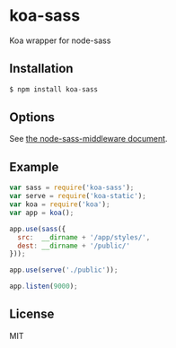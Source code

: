 # koa-sass

Koa wrapper for node-sass

## Installation

```js
$ npm install koa-sass
```

## Options

See [the node-sass-middleware document](https://github.com/sass/node-sass-middleware).

## Example

```js
var sass = require('koa-sass');
var serve = require('koa-static');
var koa = require('koa');
var app = koa();

app.use(sass({
  src:  __dirname + '/app/styles/',
  dest: __dirname + '/public/'
}));

app.use(serve('./public'));

app.listen(9000);
```

## License

MIT

